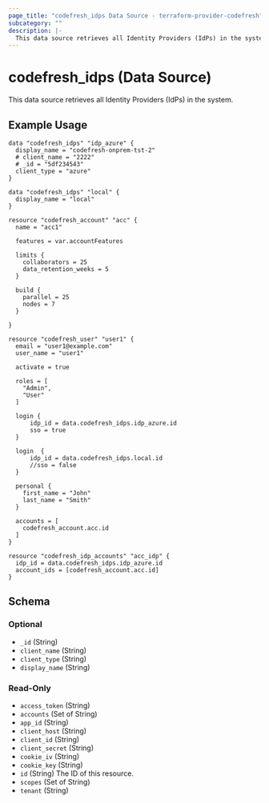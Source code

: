 ```yaml
---
page_title: "codefresh_idps Data Source - terraform-provider-codefresh"
subcategory: ""
description: |-
  This data source retrieves all Identity Providers (IdPs) in the system.
---
```


# codefresh_idps (Data Source)

This data source retrieves all Identity Providers (IdPs) in the system.

## Example Usage

```hcl
data "codefresh_idps" "idp_azure" {
  display_name = "codefresh-onprem-tst-2"
  # client_name = "2222"
  # _id = "5df234543"
  client_type = "azure"
}

data "codefresh_idps" "local" {
  display_name = "local"
}

resource "codefresh_account" "acc" {
  name = "acc1"

  features = var.accountFeatures

  limits {
    collaborators = 25
    data_retention_weeks = 5
  }

  build {
    parallel = 25
    nodes = 7
  }

}

resource "codefresh_user" "user1" {
  email = "user1@example.com"
  user_name = "user1"

  activate = true

  roles = [
    "Admin",
    "User"
  ]

  login {
      idp_id = data.codefresh_idps.idp_azure.id
      sso = true
  }
  
  login  {
      idp_id = data.codefresh_idps.local.id
      //sso = false
  }

  personal {
    first_name = "John"
    last_name = "Smith"
  }

  accounts = [
    codefresh_account.acc.id
  ]
}

resource "codefresh_idp_accounts" "acc_idp" {
  idp_id = data.codefresh_idps.idp_azure.id
  account_ids = [codefresh_account.acc.id]
}
```

<!-- schema generated by tfplugindocs -->
## Schema

### Optional

- `_id` (String)
- `client_name` (String)
- `client_type` (String)
- `display_name` (String)

### Read-Only

- `access_token` (String)
- `accounts` (Set of String)
- `app_id` (String)
- `client_host` (String)
- `client_id` (String)
- `client_secret` (String)
- `cookie_iv` (String)
- `cookie_key` (String)
- `id` (String) The ID of this resource.
- `scopes` (Set of String)
- `tenant` (String)